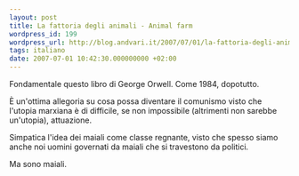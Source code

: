 ```yaml
---
layout: post
title: La fattoria degli animali - Animal farm
wordpress_id: 199
wordpress_url: http://blog.andvari.it/2007/07/01/la-fattoria-degli-animali-animal-farm/
tags: italiano
date: 2007-07-01 10:42:30.000000000 +02:00
---
```

<p>Fondamentale questo libro di George Orwell. Come 1984, dopotutto.</p>
<p>È un'ottima allegoria su cosa possa diventare il comunismo visto che l'utopia marxiana è di difficile, se non impossibile (altrimenti non sarebbe un'utopia), attuazione.</p>
<p>Simpatica l'idea dei maiali come classe regnante, visto che spesso siamo anche noi uomini governati da maiali che si travestono da politici.</p>
<p>Ma sono maiali.
</p>
